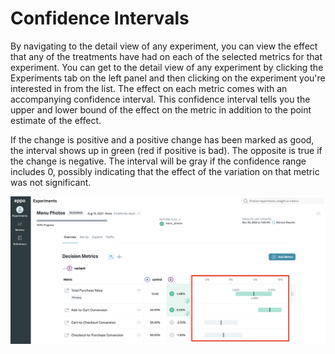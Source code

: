 # Confidence Intervals
By navigating to the detail view of any experiment, you can view the effect that any of the treatments have had on each of the selected metrics for that experiment. You can get to the detail view of any experiment by clicking the Experiments tab on the left panel and then clicking on the experiment you're interested in from the list. The effect on each metric comes with an accompanying confidence interval. This confidence interval tells you the upper and lower bound of the effect on the metric in addition to the point estimate of the effect.

If the change is positive and a positive change has been marked as good, the interval shows up in green (red if positive is bad). The opposite is true if the change is negative. The interval will be gray if the confidence range includes 0, possibly indicating that the effect of the variation on that metric was not significant.

![Confidence intervals](../../static/img/measuring-experiments/confidence.png)
